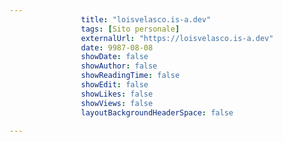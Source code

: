 ---
                title: "loisvelasco.is-a.dev"
                tags: [Sito personale]
                externalUrl: "https://loisvelasco.is-a.dev"
                date: 9987-08-08
                showDate: false
                showAuthor: false
                showReadingTime: false
                showEdit: false
                showLikes: false
                showViews: false
                layoutBackgroundHeaderSpace: false
                ---

